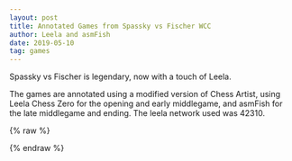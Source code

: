 ```yaml
---
layout: post
title: Annotated Games from Spassky vs Fischer WCC
author: Leela and asmFish
date: 2019-05-10
tag: games
---
```


Spassky vs Fischer is legendary, now with a touch of Leela.

The games are annotated using a
modified version of Chess Artist, using Leela Chess Zero for the opening and early middlegame, and
asmFish for the late middlegame and ending. The leela network used was 42310.

<!--more-->

{% raw %}
<div class="cbreplay" data-url="/public/pgn/ann_spasskyfischer_wcc.pgn">
        </div>
{% endraw %}
